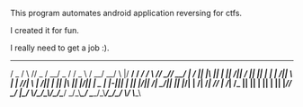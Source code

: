 This program automates android application reversing for ctfs.

I created it for fun. 

I really need to get a job :).


 ____  _     ____  ____  ____  _  ____    ____  ______     _________  ____  _  _     _     _____
/  _ \/ \  //  _ \/  __\/  _ \/ \/  _ \  /  __\/  __/ \ |\/  __/  __\/ ___\/ \/ \  // \__//  __/
| / \|| |\ || | \||  \/|| / \|| || | \|  |  \/||  \ | | //|  \ |  \/||    \| || |\ || |\/|| |  _
| |-||| | \|| |_/||    /| \_/|| || |_/|  |    /|  /_| \// |  /_|    /\___ || || | \|| |  || |_//
\_/ \|\_/  \\____/\_/\_\\____/\_/\____/  \_/\_\\____\__/  \____\_/\_\\____/\_/\_/  \\_/  \\____\
                                                                                                
